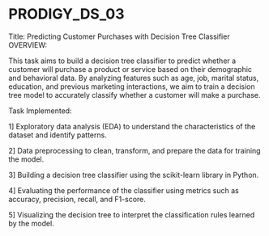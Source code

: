 # PRODIGY_DS_03
Title: Predicting Customer Purchases with Decision Tree Classifier
OVERVIEW:

This task aims to build a decision tree classifier to predict whether a customer will purchase a product or service based on their demographic and behavioral data. By analyzing features such as age, job, marital status, education, and previous marketing interactions, we aim to train a decision tree model to accurately classify whether a customer will make a purchase.

Task Implemented:

1] Exploratory data analysis (EDA) to understand the characteristics of the dataset and identify patterns.

2] Data preprocessing to clean, transform, and prepare the data for training the model.

3] Building a decision tree classifier using the scikit-learn library in Python.

4] Evaluating the performance of the classifier using metrics such as accuracy, precision, recall, and F1-score.

5] Visualizing the decision tree to interpret the classification rules learned by the model.
